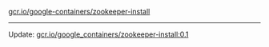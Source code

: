 [gcr.io/google-containers/zookeeper-install](https://hub.docker.com/r/cruse/zookeeper-install/tags/) 

----
Update: [gcr.io/google_containers/zookeeper-install:0.1](https://hub.docker.com/r/cruse/zookeeper-install/tags/)

